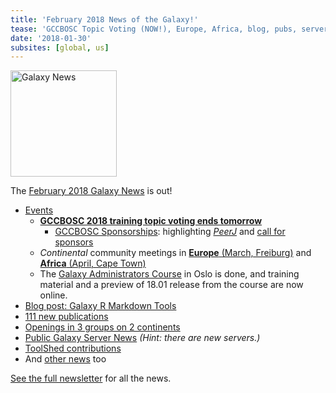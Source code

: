 ```yaml
---
title: 'February 2018 News of the Galaxy!'
tease: 'GCCBOSC Topic Voting (NOW!), Europe, Africa, blog, pubs, servers, jobs, ...'
date: '2018-01-30'
subsites: [global, us]
---
```

[<img class="float-right" src="/images/galaxy-logos/GalaxyNews.png" alt="Galaxy News" width="170" />](/galaxy-updates/2018-02/)

The [February 2018 Galaxy News](/galaxy-updates/2018-02/) is out!

* [Events](/galaxy-updates/2018-02/#events)
    * [**GCCBOSC 2018 training topic voting ends tomorrow**](/galaxy-updates/2018-02/#gccbosc-2018-training-topic-voting-closes-jan-31)
        * [GCCBOSC Sponsorships](/galaxy-updates/2018-02/#gccbosc-2018-sponsors): highlighting *[PeerJ](/galaxy-updates/2018-02/#peerj)* and [call for sponsors](/galaxy-updates/2018-02/#call-for-sponsors)
    * *Continental* community meetings in  [**Europe** (March, Freiburg)](/galaxy-updates/2018-02/#elixir-galaxy-community-kickoff-and-meeting-march-freiburg) and [**Africa** (April, Cape Town)](/galaxy-updates/2018-02/#galaxy-africa-april-cape-town)
    * The [Galaxy Administrators Course](/galaxy-updates/2018-02/#galaxy-administrators-course-report) in Oslo is done, and training material and a preview of 18.01 release from the course are now online.
* [Blog post: Galaxy R Markdown Tools](/galaxy-updates/2018-02/#new-galactic-blog-entry-galaxy-r-markdown-tools)
* [111 new publications](/galaxy-updates/2018-02/#publications)
* [Openings in 3 groups on 2 continents](/galaxy-updates/2018-02/#whos-hiring)
* [Public Galaxy Server News](/galaxy-updates/2018-02/#public-galaxy-server-news) *(Hint: there are new servers.)*
* [ToolShed contributions](/galaxy-updates/2018-02/#toolshed-contributions)
* And [other news](/galaxy-updates/2018-02/#other-news) too

[See the full newsletter](/galaxy-updates/2018-02/) for all the news.
